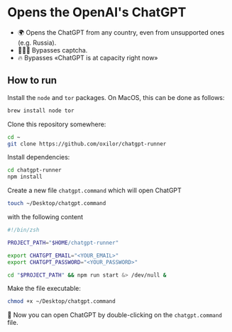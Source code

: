 # Opens the OpenAI's ChatGPT

* 🌍 Opens the ChatGPT from any country, even from unsupported ones (e.g. Russia).
* 👨🏻‍💻 Bypasses captcha.
* 🔥 Bypasses «ChatGPT is at capacity right now»

## How to run

Install the `node` and `tor` packages. On MacOS, this can be done as follows:
```sh
brew install node tor
```

Clone this repository somewhere:
```sh
cd ~
git clone https://github.com/oxilor/chatgpt-runner
```

Install dependencies:
```sh
cd chatgpt-runner
npm install
```

Create a new file `chatgpt.command` which will open ChatGPT
```sh
touch ~/Desktop/chatgpt.command
```

with the following content
```sh
#!/bin/zsh

PROJECT_PATH="$HOME/chatgpt-runner"

export CHATGPT_EMAIL="<YOUR_EMAIL>"
export CHATGPT_PASSWORD="<YOUR_PASSWORD>"

cd "$PROJECT_PATH" && npm run start &> /dev/null &
```

Make the file executable:
```sh
chmod +x ~/Desktop/chatgpt.command
```

🎉 Now you can open ChatGPT by double-clicking on the `chatgpt.command` file.
